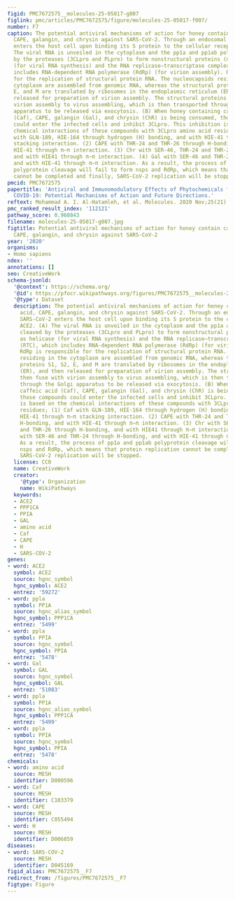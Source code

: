 ```yaml
---
figid: PMC7672575__molecules-25-05017-g007
figlink: pmc/articles/PMC7672575/figure/molecules-25-05017-f007/
number: F7
caption: The potential antiviral mechanisms of action for honey contain caffeic acid,
  CAPE, galangin, and chrysin against SARS-CoV-2. Through an endosomal pathway, SARS-CoV-2
  enters the host cell upon binding its S protein to the cellular receptor ACE2. (A)
  The viral RNA is unveiled in the cytoplasm and the pp1a and pp1ab polyproteins cleaved
  by the proteases (3CLpro and PLpro) to form nonstructural proteins (nsps) as helicase
  (for viral RNA synthesis) and the RNA replicase–transcriptase complex (RTC), which
  includes RNA-dependent RNA polymerase (RdRp) (for virion assembly). RdRp is responsible
  for the replication of structural protein RNA. The nucleocapsids residing in the
  cytoplasm are assembled from genomic RNA, whereas the structural proteins S1, S2,
  E, and M are translated by ribosomes in the endoplasmic reticulum (ER), and then
  released for preparation of virion assembly. The structural proteins then fuse with
  virion assembly to virus assembling, which is then transported through the Golgi
  apparatus to be released via exocytosis. (B) When honey containing caffeic acid
  (Caf), CAPE, galangin (Gal), and chrysin (ChR) is being consumed, those compounds
  could enter the infected cells and inhibit 3CLpro. This inhibition is based on the
  chemical interactions of these compounds with 3CLpro amino acid residues; (1) Caf
  with GLN-189, HIE-164 through hydrogen (H) bonding, and with HIE-41 through π–π
  stacking interaction. (2) CAPE with THR-24 and THR-26 through H-bonding, and with
  HIE-41 through π–π interaction. (3) Chr with SER-46, THR-24 and THR-26 through H-bonding,
  and with HIE41 through π–π interaction. (4) Gal with SER-46 and THR-24 through H-bonding,
  and with HIE-41 through π–π interaction. As a result, the process of pp1a and pp1ab
  polyprotein cleavage will fail to form nsps and RdRp, which means that protein replication
  cannot be completed and finally, SARS-CoV-2 replication will be stopped.
pmcid: PMC7672575
papertitle: 'Antiviral and Immunomodulatory Effects of Phytochemicals from Honey against
  COVID-19: Potential Mechanisms of Action and Future Directions.'
reftext: Mohammad A. I. Al-Hatamleh, et al. Molecules. 2020 Nov;25(21):0.
pmc_ranked_result_index: '112121'
pathway_score: 0.960843
filename: molecules-25-05017-g007.jpg
figtitle: Potential antiviral mechanisms of action for honey contain caffeic acid,
  CAPE, galangin, and chrysin against SARS-CoV-2
year: '2020'
organisms:
- Homo sapiens
ndex: ''
annotations: []
seo: CreativeWork
schema-jsonld:
  '@context': https://schema.org/
  '@id': https://pfocr.wikipathways.org/figures/PMC7672575__molecules-25-05017-g007.html
  '@type': Dataset
  description: The potential antiviral mechanisms of action for honey contain caffeic
    acid, CAPE, galangin, and chrysin against SARS-CoV-2. Through an endosomal pathway,
    SARS-CoV-2 enters the host cell upon binding its S protein to the cellular receptor
    ACE2. (A) The viral RNA is unveiled in the cytoplasm and the pp1a and pp1ab polyproteins
    cleaved by the proteases (3CLpro and PLpro) to form nonstructural proteins (nsps)
    as helicase (for viral RNA synthesis) and the RNA replicase–transcriptase complex
    (RTC), which includes RNA-dependent RNA polymerase (RdRp) (for virion assembly).
    RdRp is responsible for the replication of structural protein RNA. The nucleocapsids
    residing in the cytoplasm are assembled from genomic RNA, whereas the structural
    proteins S1, S2, E, and M are translated by ribosomes in the endoplasmic reticulum
    (ER), and then released for preparation of virion assembly. The structural proteins
    then fuse with virion assembly to virus assembling, which is then transported
    through the Golgi apparatus to be released via exocytosis. (B) When honey containing
    caffeic acid (Caf), CAPE, galangin (Gal), and chrysin (ChR) is being consumed,
    those compounds could enter the infected cells and inhibit 3CLpro. This inhibition
    is based on the chemical interactions of these compounds with 3CLpro amino acid
    residues; (1) Caf with GLN-189, HIE-164 through hydrogen (H) bonding, and with
    HIE-41 through π–π stacking interaction. (2) CAPE with THR-24 and THR-26 through
    H-bonding, and with HIE-41 through π–π interaction. (3) Chr with SER-46, THR-24
    and THR-26 through H-bonding, and with HIE41 through π–π interaction. (4) Gal
    with SER-46 and THR-24 through H-bonding, and with HIE-41 through π–π interaction.
    As a result, the process of pp1a and pp1ab polyprotein cleavage will fail to form
    nsps and RdRp, which means that protein replication cannot be completed and finally,
    SARS-CoV-2 replication will be stopped.
  license: CC0
  name: CreativeWork
  creator:
    '@type': Organization
    name: WikiPathways
  keywords:
  - ACE2
  - PPP1CA
  - PPIA
  - GAL
  - amino acid
  - Caf
  - CAPE
  - H
  - SARS-COV-2
genes:
- word: ACE2
  symbol: ACE2
  source: hgnc_symbol
  hgnc_symbol: ACE2
  entrez: '59272'
- word: ppla
  symbol: PP1A
  source: hgnc_alias_symbol
  hgnc_symbol: PPP1CA
  entrez: '5499'
- word: ppla
  symbol: PPIA
  source: hgnc_symbol
  hgnc_symbol: PPIA
  entrez: '5478'
- word: Gal
  symbol: GAL
  source: hgnc_symbol
  hgnc_symbol: GAL
  entrez: '51083'
- word: ppla
  symbol: PP1A
  source: hgnc_alias_symbol
  hgnc_symbol: PPP1CA
  entrez: '5499'
- word: ppla
  symbol: PPIA
  source: hgnc_symbol
  hgnc_symbol: PPIA
  entrez: '5478'
chemicals:
- word: amino acid
  source: MESH
  identifier: D000596
- word: Caf
  source: MESH
  identifier: C103379
- word: CAPE
  source: MESH
  identifier: C055494
- word: H
  source: MESH
  identifier: D006859
diseases:
- word: SARS-COV-2
  source: MESH
  identifier: D045169
figid_alias: PMC7672575__F7
redirect_from: /figures/PMC7672575__F7
figtype: Figure
---
```


